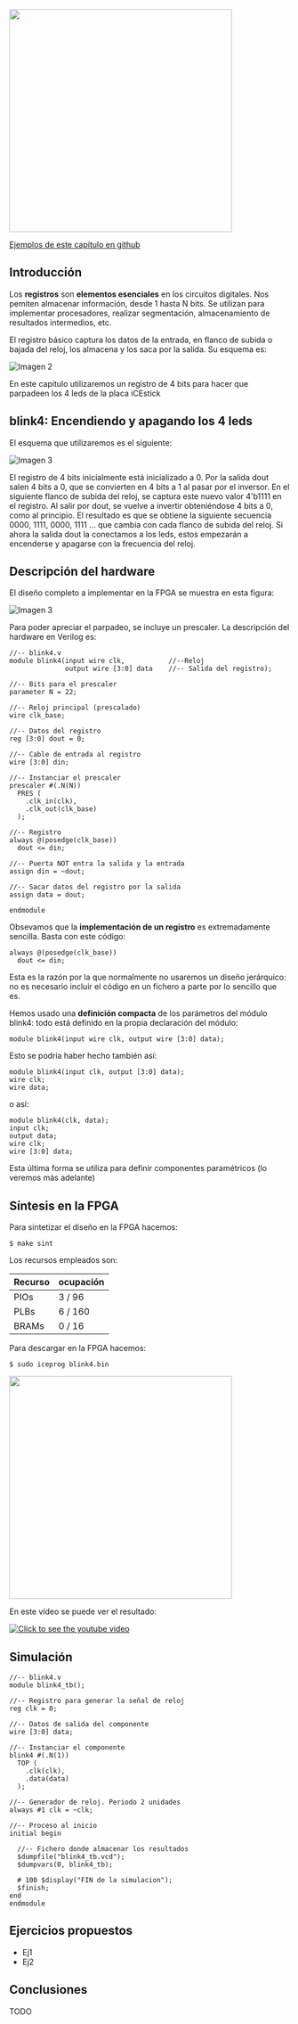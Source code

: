 <img src="https://github.com/Obijuan/open-fpga-verilog-tutorial/raw/master/tutorial/T08-register/images/T08-blink4-iCEstick-1.png" width="400" align="center">

[Ejemplos de este capítulo en github](https://github.com/Obijuan/open-fpga-verilog-tutorial/tree/master/tutorial/T08-register)

## Introducción
Los **registros** son **elementos esenciales** en los circuitos digitales. Nos pemiten almacenar información, desde 1 hasta N bits. Se utilizan para implementar procesadores, realizar segmentación, almacenamiento de resultados intermedios, etc.

El registro básico captura los datos de la entrada, en flanco de subida o bajada del reloj, los almacena y los saca por la salida. Su esquema es:

![Imagen 2](https://github.com/Obijuan/open-fpga-verilog-tutorial/raw/master/tutorial/T08-register/images/blink4-2.png)

En este capitulo utilizaremos un registro de 4 bits para hacer que parpadeen los 4 leds de la placa iCEstick

## blink4: Encendiendo y apagando los 4 leds

El esquema que utilizaremos es el siguiente:

![Imagen 3](https://github.com/Obijuan/open-fpga-verilog-tutorial/raw/master/tutorial/T08-register/images/blink4-3.png)

El registro de 4 bits inicialmente está inicializado a 0. Por la salida dout salen 4 bits a 0, que se convierten en 4 bits a 1 al pasar por el inversor. En el siguiente flanco de subida del reloj, se captura este nuevo valor 4'b1111 en el registro. Al salir por dout, se vuelve a invertir obteniéndose 4 bits a 0, como al principio.  El resultado es que se obtiene la siguiente secuencia  0000, 1111, 0000, 1111 ... que cambia con cada flanco de subida del reloj.  Si ahora la salida dout la conectamos a los leds, estos empezarán a encenderse y apagarse con la frecuencia del reloj.

## Descripción del hardware

El diseño completo a implementar en la FPGA se muestra en esta figura:

![Imagen 3](https://github.com/Obijuan/open-fpga-verilog-tutorial/raw/master/tutorial/T08-register/images/blink4-1.png)

Para poder apreciar el parpadeo, se incluye un prescaler. La descripción del hardware en Verilog es:

    //-- blink4.v
    module blink4(input wire clk,           //--Reloj
                  output wire [3:0] data    //-- Salida del registro);
    
    //-- Bits para el prescaler
    parameter N = 22;
    
    //-- Reloj principal (prescalado)
    wire clk_base;
    
    //-- Datos del registro
    reg [3:0] dout = 0;
    
    //-- Cable de entrada al registro
    wire [3:0] din;
    
    //-- Instanciar el prescaler
    prescaler #(.N(N))
      PRES (
        .clk_in(clk),
        .clk_out(clk_base)
      );
    
    //-- Registro
    always @(posedge(clk_base))
      dout <= din;
    
    //-- Puerta NOT entra la salida y la entrada
    assign din = ~dout;
    
    //-- Sacar datos del registro por la salida
    assign data = dout;
    
    endmodule

Obsevamos que la **implementación de un registro** es extremadamente sencilla. Basta con este código:

    always @(posedge(clk_base))
      dout <= din;

Esta es la razón por la que normalmente no usaremos un diseño jerárquico: no es necesario incluir el código en un fichero a parte por lo sencillo que es.

Hemos usado una **definición compacta** de los parámetros del módulo blink4: todo está definido en la propia declaración del módulo:

    module blink4(input wire clk, output wire [3:0] data);

Esto se podría haber hecho también así:

    module blink4(input clk, output [3:0] data);
    wire clk;
    wire data;
    
o así:

    module blink4(clk, data);
    input clk;
    output data;
    wire clk;
    wire [3:0] data;
    
Esta última forma se utiliza para definir componentes paramétricos (lo veremos más adelante)

## Síntesis en la FPGA
Para sintetizar el diseño en la FPGA hacemos:

    $ make sint

Los recursos empleados son:

| Recurso  | ocupación
|----------|-----------
|PIOs      | 3 / 96
|PLBs      | 6 / 160
|BRAMs     | 0 / 16

Para descargar en la FPGA hacemos:

    $ sudo iceprog blink4.bin

<img src="https://github.com/Obijuan/open-fpga-verilog-tutorial/raw/master/tutorial/T08-register/images/T08-blink4-iCEstick-1.png" width="400" align="center">

En este vídeo se puede ver el resultado:

[![Click to see the youtube video](http://img.youtube.com/vi/YFdEBQlX604/0.jpg)](https://www.youtube.com/watch?v=YFdEBQlX604)

## Simulación

    //-- blink4.v
    module blink4_tb();
    
    //-- Registro para generar la señal de reloj
    reg clk = 0;
    
    //-- Datos de salida del componente
    wire [3:0] data;
    
    //-- Instanciar el componente
    blink4 #(.N(1))
      TOP (
        .clk(clk),
        .data(data)
      );
    
    //-- Generador de reloj. Periodo 2 unidades
    always #1 clk = ~clk;
    
    //-- Proceso al inicio
    initial begin
    
      //-- Fichero donde almacenar los resultados
      $dumpfile("blink4_tb.vcd");
      $dumpvars(0, blink4_tb);
    
      # 100 $display("FIN de la simulacion");
      $finish;     
    end
    endmodule


## Ejercicios propuestos
* Ej1
* Ej2

## Conclusiones
TODO



